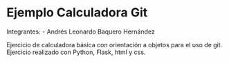 # Ejemplo Calculadora Git

Integrantes:
    - Andrés Leonardo Baquero Hernández

Ejercicio de calculadora básica con orientación a objetos para el uso de git.
Ejercicio realizado con Python, Flask, html y css.